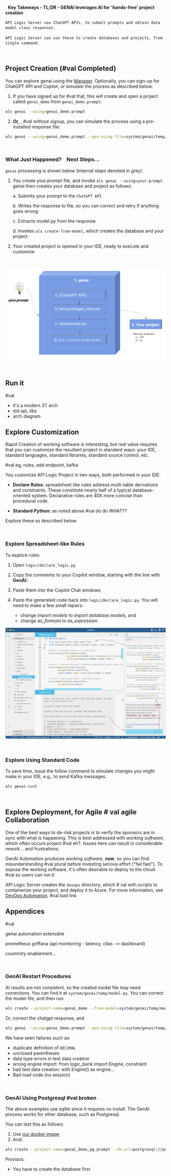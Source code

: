 
&nbsp;
**Key Takeways - TL;DR - GENAI leverages AI for 'hands-free' project creation**
&nbsp;

    API Logic Server use ChatGPT APIs, to submit prompts and obtain data model class responses.  
    
    API Logic Server can use these to create databases and projects, from single command.

&nbsp;

## Project Creation (#val Completed)

You can explore genai using the [Manager](Manager.md).  Optionally, you can sign-up for ChatGPT API and Copilot, or simulate the process as described below.

1. If you have signed up for #val that, this will create and open a project called `genai_demo` from `genai_demo.prompt`:

```bash
als genai --using=genai_demo.prompt
```


2. ***Or,*** , #val without signup, you can simulate the process using a pre-installed response file:


```bash
als genai --using=genai_demo.prompt --gen-using-file=system/genai/temp/chatgpt_retry.txt
```

&nbsp;

### What Just Happened? &nbsp;&nbsp;&nbsp;Next Steps...

`genai` processing is shown below (internal steps denoted in grey):

1. You create your.prompt file, and invoke `als genai --using=your.prompt`.  genai then creates your database and project as follows:

    a. Submits your prompt to the `ChatGPT API`

    b. Writes the response to file, so you can correct and retry if anything goes wrong

    c. Extracts model.py from the response

    d. Invokes `als create-from-model`, which creates the database and your project

2. Your created project is opened in your IDE, ready to execute and customize

&nbsp;

![Microservice Automation](https://github.com/ApiLogicServer/Docs/blob/main/docs/images/sample-ai/copilot/genai.png?raw=true)

&nbsp;

## Run it

#val 
- it's a modern 3T arch
- std api, libs
- arch diagram

## Explore Customization

Rapid Creation of working software is interesting, but real value requires that you can customize the resultant project in standard ways: your IDE, standard languages, standard libraries, standard source control, etc.

#val eg, rules, add endpoint, kafka

You customize API Logic Project in two ways, both performed in your IDE:

* **Declare Rules:** spreadsheet like rules address multi-table derivations and constraints.  These constitute nearly half of a typical database-oriented system.   Declarative rules are 40X more concise than procedural code.

* **Standard Python:** as noted above  #val do do WHAT??

Explore these as described below.

&nbsp;

### Explore Spreadsheet-like Rules

To explore rules:

1. Open `logic/declare_logic.py`

2. Copy the comments to your Copilot window, starting with the line with **GenAI:**

3. Paste them into the Copilot Chat windows

4. Paste the generated code back into `logic/declare_logic.py`.  You will need to make a few small repairs:

    * change *import models* to *import database.models*, and 
    * change *as_formula* to *as_expression*

![Add Rules](https://github.com/ApiLogicServer/Docs/blob/main/docs/images/sample-ai/copilot/add-rules.png?raw=true)

&nbsp;

### Explore Using Standard Code

To save time, issue the follow command to simulate changes you might make in your IDE, e.g., to send Kafka messages.

```bash title="Mimic IDE Customization"
als genai-cust
```

&nbsp;

## Explore Deployment, for Agile # val agile Collaboration

One of the best ways to de-risk projects is to verify the sponsors are in sync with what is happening.  This is best addressed with *working software*, which often occurs project #val eh?.  Issues here can result in considerable rework... and frustrations.

GenAI Automation produces *working software, **now***, so you can find misunderstanding #val plural before investing serious effort ("fail fast").  To expose the working software, it's often desirable to deploy to the cloud.  #val so users can run it

API Logic Server creates the `devops` directory, which # val with scripts to containerize your project, and deploy it to Azure.  For more information, see [DevOps Automation](DevOps-Automation.md).  #val bad link

## Appendices

#val

genai automation extensible

prometheus griffana (api monitoring - latency, cllas --> dashboard)

coummity enablement...

&nbsp;

### GenAI Restart Procedures

AI results are not consistent, so the created model file may need corrections.  You can find it at `system/genai/temp/model.py`.  You can correct the model file, and then run:

```bash
als create --project-name=genai_demo --from-model=system/genai/temp/model.py --db-url=sqlite
```

Or, correct the chatgpt response, and

```bash
als genai --using=genai_demo.prompt --gen-using-file=system/genai/temp/chatgpt_retry.txt
```

We have seen failures such as:

* duplicate definition of `DECIMAL`
* unclosed parentheses
* data type errors in test data creation
* wrong engine import: from logic_bank import Engine, constraint
* bad test data creation: with Engine() as engine...
* Bad load code (no session)

&nbsp;

### GenAI Using Postgresql  #val broken

The above examples use *sqlite* since it requires no install.  The GenAI process works for other database, such as Postgresql.

You can test this as follows:

1. Use [our docker image](Database-Docker.md)
2. And:

```bash
als create --project-name=genai_demo_pg.prompt --db-url=postgresql://postgres:p@localhost/genai_demo
```

Provisos:

* You have to create the database first

